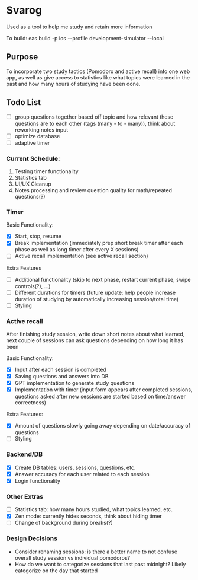 # Svarog

Used as a tool to help me study and retain more information

To build: eas build -p ios --profile development-simulator --local

## Purpose

To incorporate two study tactics (Pomodoro and active recall) into one web app, as well as give access to statistics like what topics were learned in the past and how many hours of studying have been done.

## Todo List
- [ ] group questions together based off topic and how relevant these questions are to each other (tags (many - to - many)), think about reworking notes input
- [ ] optimize database
- [ ] adaptive timer

### Current Schedule:

1. Testing timer functionality
2. Statistics tab
3. UI/UX Cleanup
4. Notes processing and review question quality for math/repeated questions(?)

### Timer

Basic Functionality:
- [X] Start, stop, resume
- [X] Break implementation (immediately prep short break timer after each phase as well as long timer after every X sessions)
- [ ] Active recall implementation (see active recall section)

Extra Features
- [ ] Additional functionality (skip to next phase, restart current phase, swipe controls(?), ...)
- [ ] Different durations for timers (future update: help people increase duration of studying by automatically increasing session/total time)
- [ ] Styling

### Active recall

After finishing study session, write down short notes about what learned, next couple of sessions can ask questions depending on how long it has been

Basic Functionality:
- [X] Input after each session is completed
- [X] Saving questions and answers into DB 
- [X] GPT implementation to generate study questions
- [X] Implementation with timer (input form appears after completed sessions, questions asked after new sessions are started based on time/answer correctness)

Extra Features:
- [X] Amount of questions slowly going away depending on date/accuracy of questions
- [ ] Styling

### Backend/DB

- [x] Create DB tables: users, sessions, questions, etc.
- [X] Answer accuracy for each user related to each session
- [X] Login functionality

### Other Extras 
- [ ] Statistics tab: how many hours studied, what topics learned, etc.
- [X] Zen mode: currently hides seconds, think about hiding timer
- [ ] Change of background during breaks(?)

### Design Decisions

- Consider renaming sessions: is there a better name to not confuse overall study session vs individual pomodoros?
- How do we want to categorize sessions that last past midnight? Likely categorize on the day that started
